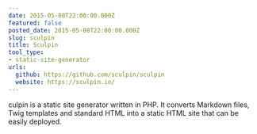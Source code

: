 ```yaml
---
date: 2015-05-08T22:00:00.000Z
featured: false
posted_date: 2015-05-08T22:00:00.000Z
slug: sculpin
title: Sculpin
tool_type:
- static-site-generator
urls:
  github: https://github.com/sculpin/sculpin
  website: https://sculpin.io/
---
```


culpin is a static site generator written in PHP. It converts Markdown files, Twig templates and standard HTML into a static HTML site that can be easily deployed.




